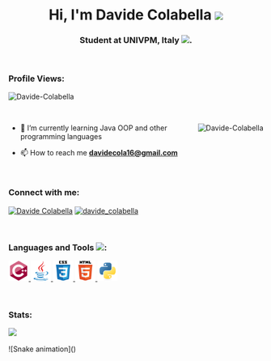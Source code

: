   <h1 align="center">Hi, I'm Davide Colabella <img src = "https://raw.githubusercontent.com/MartinHeinz/MartinHeinz/master/wave.gif" width = 50px> </h1>
<h3 align="center">Student at UNIVPM, Italy <img src = "https://upload.wikimedia.org/wikipedia/en/0/03/Flag_of_Italy.svg" width = 25px>.</h3>

<br>

<p align="right"> <h3>Profile Views:</h3> <img src="https://komarev.com/ghpvc/?username=Davide-Colabella&label=Profile%20views&color=0e75b6&style=flat"
    alt="Davide-Colabella" /> 
  </p>

<br>

<p><img align="right" src="https://media3.giphy.com/media/SWoSkN6DxTszqIKEqv/giphy.gif?cid=790b7611cdc046cc317f676dd83ed81f8bf28f0554ddabe7&rid=giphy.gif&ct=g" alt="Davide-Colabella" /></p>


- 🌱 I’m currently learning Java OOP and other programming languages

- 📫 How to reach me **davidecola16@gmail.com**

<br>

<h3 align="left">Connect with me:</h3>
<p align="left">
  <a href="https://www.linkedin.com/in/davide-colabella-a51017164/" target="blank"><img align="center"
      src="https://raw.githubusercontent.com/rahuldkjain/github-profile-readme-generator/master/src/images/icons/Social/linked-in-alt.svg"
      alt="Davide Colabella" height="30" width="40" /></a>
  <a href="https://www.instagram.com/davide_colabella/" target="blank"><img align="center"
      src="https://raw.githubusercontent.com/rahuldkjain/github-profile-readme-generator/master/src/images/icons/Social/instagram.svg"
      alt="davide_colabella" height="30" width="40" /></a>
</p>

<br>

<h3 align="left">Languages and Tools <img src = "https://media2.giphy.com/media/QssGEmpkyEOhBCb7e1/giphy.gif?cid=ecf05e47a0n3gi1bfqntqmob8g9aid1oyj2wr3ds3mg700bl&rid=giphy.gif" width = 28px>:</h3>
<p align="left"> 
<a href="https://www.w3schools.com/cpp/" target="_blank" rel="noreferrer"> <img src="https://raw.githubusercontent.com/devicons/devicon/master/icons/cplusplus/cplusplus-original.svg" alt="cplusplus" width="40" height="40" /> </a> <a href="https://www.java.com" target="_blank" rel="noreferrer"> <img src="https://raw.githubusercontent.com/devicons/devicon/master/icons/java/java-original.svg" alt="java" width="40" height="40" /> </a> <a href="https://www.w3schools.com/css/" target="_blank" rel="noreferrer"> <img src="https://raw.githubusercontent.com/devicons/devicon/master/icons/css3/css3-original-wordmark.svg" alt="css3" width="40" height="40" /> </a> <a href="https://www.w3.org/html/" target="_blank" rel="noreferrer"> <img src="https://raw.githubusercontent.com/devicons/devicon/master/icons/html5/html5-original-wordmark.svg" alt="html5" width="40" height="40" /> <a href="https://www.python.org" target="_blank" rel="noreferrer"> <img src="https://raw.githubusercontent.com/devicons/devicon/master/icons/python/python-original.svg" alt="python" width="40" height="40" /> </a> </p>

<br>
  
<h3>Stats: </h3>
<p>
<img src = "https://github-readme-stats.vercel.app/api?username=Davide-Colabella&theme=radical">
</p>
  
<div> 
![Snake animation]()
</div>
